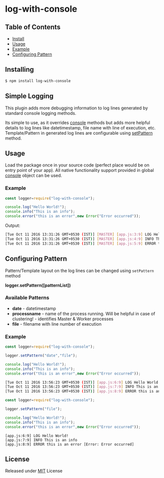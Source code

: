 # log-with-console

## Table of Contents

* [Install](#installing)
* [Usage](#usage)
* [Example](#example)
* [Configuring Pattern](#configuring-pattern)

## Installing

```sh
$ npm install log-with-console
```

## Simple Logging

This plugin adds more debugging information to log lines generated by standard console logging methods.

Its simple to use, as it overrides [console](https://nodejs.org/api/console.html) methods but adds more helpful details to log lines like datetimestamp, file name with line of execution, etc. Template/Pattern in generated log lines are configurable using [setPattern](#configuring-pattern) method.

## Usage

Load the package once in your source code (perfect place would be on entry point of your app). All native functionality support provided in global [console](https://nodejs.org/api/console.html) object can be used.

### Example
```js
const logger=require("log-with-console");

console.log("Hello World!");
console.info("This is an info");
console.error("this is an error",new Error("Error occurred"));

```

Output:
```sh
[Tue Oct 11 2016 13:31:26 GMT+0530 (IST)] [MASTER] [app.js:3:9] LOG Hello World!
[Tue Oct 11 2016 13:31:26 GMT+0530 (IST)] [MASTER] [app.js:4:9] INFO This is an info
[Tue Oct 11 2016 13:31:26 GMT+0530 (IST)] [MASTER] [app.js:5:9] ERROR this is an error [Error: Error occurred]
```

## Configuring Pattern

Pattern/Template layout on the log lines can be changed using `setPattern` method

**logger.setPattern([patternList])**

### Available Patterns

- **date** - datetimestamp
- **processname** - name of the process running. Will be helpful in case of clustering! - identifies Master & Worker processes
- **file** - filename with line number of execution

### Example
```js
const logger=require("log-with-console");

logger.setPattern("date","file");

console.log("Hello World!");
console.info("This is an info");
console.error("this is an error",new Error("Error occurred"));

```
```sh
[Tue Oct 11 2016 13:56:23 GMT+0530 (IST)] [app.js:6:9] LOG Hello World!
[Tue Oct 11 2016 13:56:23 GMT+0530 (IST)] [app.js:7:9] INFO This is an info
[Tue Oct 11 2016 13:56:23 GMT+0530 (IST)] [app.js:8:9] ERROR this is an error [Error: Error occurred]
```

```js
const logger=require("log-with-console");

logger.setPattern("file");

console.log("Hello World!");
console.info("This is an info");
console.error("this is an error",new Error("Error occurred"));
```

```
[app.js:6:9] LOG Hello World!
[app.js:7:9] INFO This is an info
[app.js:8:9] ERROR this is an error [Error: Error occurred]
```

## License
Released under [MIT](LICENSE) License
